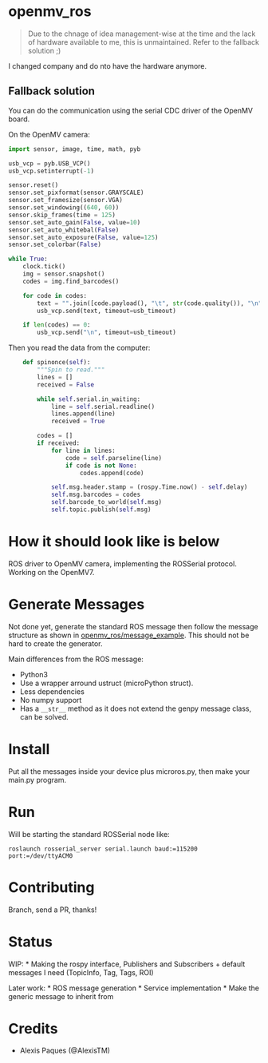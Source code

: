 # openmv_ros

> Due to the chnage of idea management-wise at the time and the lack of hardware available to me, this is unmaintained.
> Refer to the fallback solution ;)

I changed company and do nto have the hardware anymore.

## Fallback solution

You can do the communication using the serial CDC driver of the OpenMV board.

On the OpenMV camera:
```python
import sensor, image, time, math, pyb

usb_vcp = pyb.USB_VCP()
usb_vcp.setinterrupt(-1)

sensor.reset()
sensor.set_pixformat(sensor.GRAYSCALE)
sensor.set_framesize(sensor.VGA)
sensor.set_windowing((640, 60))
sensor.skip_frames(time = 125)
sensor.set_auto_gain(False, value=10)
sensor.set_auto_whitebal(False)
sensor.set_auto_exposure(False, value=125)
sensor.set_colorbar(False)

while True:
    clock.tick()
    img = sensor.snapshot()
    codes = img.find_barcodes()

    for code in codes:
        text = "".join([code.payload(), "\t", str(code.quality()), "\n"])
        usb_vcp.send(text, timeout=usb_timeout)

    if len(codes) == 0:
        usb_vcp.send("\n", timeout=usb_timeout)
```

Then you read the data from the computer:

```python
    def spinonce(self):
        """Spin to read."""
        lines = []
        received = False

        while self.serial.in_waiting:
            line = self.serial.readline()
            lines.append(line)
            received = True

        codes = []
        if received:
            for line in lines:
                code = self.parseline(line)
                if code is not None:
                    codes.append(code)

            self.msg.header.stamp = (rospy.Time.now() - self.delay)
            self.msg.barcodes = codes
            self.barcode_to_world(self.msg)
            self.topic.publish(self.msg)
``` 

# How it should look like is below

ROS driver to OpenMV camera, implementing the ROSSerial protocol. Working on the OpenMV7.

# Generate Messages

Not done yet, generate the standard ROS message then follow the message structure as shown in [openmv_ros/message_example](openmv_ros/message_example). This should not be hard to create the generator. 

Main differences from the ROS message: 
 - Python3 
 - Use a wrapper arround ustruct (microPython struct).
 - Less dependencies
 - No numpy support
 - Has a `__str__` method as it does not extend the genpy message class, can be solved.

# Install

Put all the messages inside your device plus microros.py, then make your main.py program.

# Run

Will be starting the standard ROSSerial node like:

```
roslaunch rosserial_server serial.launch baud:=115200 port:=/dev/ttyACM0
```

# Contributing

Branch, send a PR, thanks!

# Status

WIP:
    * Making the rospy interface, Publishers and Subscribers + default messages I need (TopicInfo, Tag, Tags, ROI)

Later work: 
    * ROS message generation
    * Service implementation
    * Make the generic message to inherit from

# Credits

* Alexis Paques (@AlexisTM)
